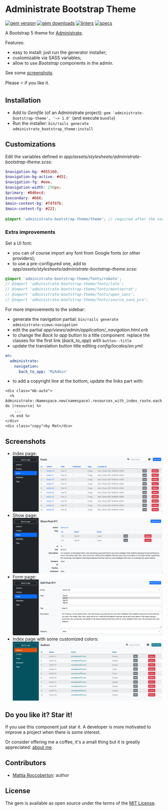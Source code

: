 # Administrate Bootstrap Theme
[![gem version](https://badge.fury.io/rb/administrate-bootstrap-theme.svg)](https://badge.fury.io/rb/administrate-bootstrap-theme)
[![gem downloads](https://badgen.net/rubygems/dt/administrate-bootstrap-theme)](https://rubygems.org/gems/administrate-bootstrap-theme) 
[![linters](https://github.com/blocknotes/administrate-bootstrap-theme/actions/workflows/linters.yml/badge.svg)](https://github.com/blocknotes/administrate-bootstrap-theme/actions/workflows/linters.yml)
[![specs](https://github.com/blocknotes/administrate-bootstrap-theme/actions/workflows/specs.yml/badge.svg)](https://github.com/blocknotes/administrate-bootstrap-theme/actions/workflows/specs.yml)

A Bootstrap 5 theme for [Administrate](https://github.com/thoughtbot/administrate).

Features:
- easy to install: just run the generator installer;
- customizable via SASS variables;
- allow to use *Bootstrap* components in the admin.

See some [screenshots](#screenshots).

Please :star: if you like it.

## Installation

- Add to *Gemfile* (of an Administrate project): `gem 'administrate-bootstrap-theme', '~> 1.0'` (and execute `bundle`)
- Run the installer: `bin/rails generate administrate_bootstrap_theme:install`

## Customizations

Edit the variables defined in *app/assets/stylesheets/administrate-bootstrap-theme.scss*:

```scss
$navigation-bg: #055160;
$navigation-bg-active: #d51;
$navigation-fg: #eee;
$navigation-width: 250px;
$primary: #0d6ecd;
$secondary: #666;
$main-content-bg: #f4f8fb;
$main-content-fg: #222;

@import 'administrate-bootstrap-theme/theme'; // required after the variables setup
```

### Extra improvements

Set a UI font:

- you can of course import any font from Google fonts (or other providers);
- to use a pre-configured one, add to *app/assets/stylesheets/administrate-bootstrap-theme.scss*:
```scss
@import 'administrate-bootstrap-theme/fonts/roboto';
// @import 'administrate-bootstrap-theme/fonts/lato';
// @import 'administrate-bootstrap-theme/fonts/montserrat';
// @import 'administrate-bootstrap-theme/fonts/open_sans';
// @import 'administrate-bootstrap-theme/fonts/source_sans_pro';
```

For more improvements to the sidebar:

- generate the navigation partial: `bin/rails generate administrate:views:navigation`
- edit the partial *app/views/admin/application/_navigation.html.erb*
- to change the _Back to app_ button to a title component: replace the classes for the first link (_back_to_app_) with `button--title`
- update the translation button title editing *config/locales/en.yml*:
```yml
en:
  administrate:
    navigation:
      back_to_app: 'MyAdmin'
```
- to add a copyright line at the bottom, update the links part with:
```erb
<div class="mb-auto">
  <% Administrate::Namespace.new(namespace).resources_with_index_route.each do |resource| %>
    ...
  <% end %>
</div>
<div class="copy">by Mat</div>
```

## Screenshots

- Index page: ![Administrate Bootstrap Theme index page](extra/screenshot_index.png)
- Show page: ![Administrate Bootstrap Theme show page](extra/screenshot_show.png)
- Form page: ![Administrate Bootstrap Theme edit page](extra/screenshot_edit.png)
- Index page with some customized colors: ![Administrate Bootstrap Theme index page customized](extra/screenshot_index_alt.png)

## Do you like it? Star it!

If you use this component just star it. A developer is more motivated to improve a project when there is some interest.

Or consider offering me a coffee, it's a small thing but it is greatly appreciated: [about me](https://www.blocknot.es/about-me).

## Contributors

- [Mattia Roccoberton](https://blocknot.es/): author

## License

The gem is available as open source under the terms of the [MIT License](https://opensource.org/licenses/MIT).
